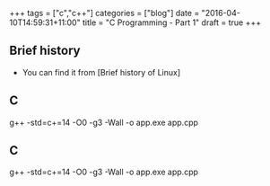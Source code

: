 +++
tags = ["c","c++"]
categories = ["blog"]
date = "2016-04-10T14:59:31+11:00"
title = "C Programming - Part 1"
draft = true
+++


## Brief history
* You can find it from [Brief history of Linux]

## C
g++ -std=c+=14 -O0 -g3 -Wall -o app.exe app.cpp



## C
g++ -std=c+=14 -O0 -g3 -Wall -o app.exe app.cpp